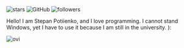 <img src="https://img.shields.io/github/stars/stepanpotiienko?label=Stars" alt="stars">
<img alt="GitHub" src="https://img.shields.io/badge/dynamic/json?logo=github&label=GitHub+Followers&labelColor=282c34&color=181717&query=%24.data.totalSubs&url=https%3A%2F%2Fapi.spencerwoo.com%2Fsubstats%2F%3Fsource%3Dgithub%26queryKey%3Dstepanpotiienko&longCache=true"/>
<img alt="followers" title="Follow me on Github" src="https://img.shields.io/github/followers/stepanpotiienko?color=236ad3&style=for-the-badge&logo=github&label=Follow"/>


Hello! I am Stepan Potiienko, and I love programming.
I cannot stand Windows, yet I have to use it because I am still in the university. ):

<img src="https://github-readme-stats.vercel.app/api/top-langs?username=stepanpotiienko&show_icons=true&locale=en&layout=compact&theme=chartreuse-dark" alt="ovi" />
